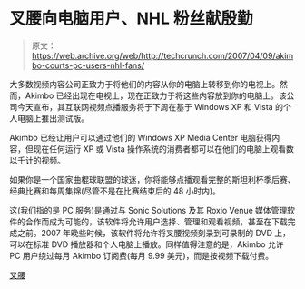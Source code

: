 # 叉腰向电脑用户、NHL 粉丝献殷勤

> 原文：<https://web.archive.org/web/http://techcrunch.com/2007/04/09/akimbo-courts-pc-users-nhl-fans/>

大多数视频内容公司正致力于将他们的内容从你的电脑上转移到你的电视上。然而，Akimbo 已经出现在电视上，现在正致力于将这些内容放到你的电脑上。该公司今天宣布，其互联网视频点播服务将于下周在基于 Windows XP 和 Vista 的个人电脑上推出测试版。

Akimbo 已经让用户可以通过他们的 Windows XP Media Center 电脑获得内容，但现在任何运行 XP 或 Vista 操作系统的消费者都可以在他们的电脑上观看数以千计的视频。

如果你是一个国家曲棍球联盟的球迷，你将能够点播观看完整的斯坦利杯季后赛、经典比赛和每周集锦(尽管不是在比赛结束后的 48 小时内)。

这(我们指的是 PC 服务)是通过与 Sonic Solutions 及其 Roxio Venue 媒体管理软件的合作而成为可能的，该软件将允许用户选择、管理和观看视频，甚至在下载完成之前。2007 年晚些时候，该软件将允许将叉腰视频刻录到可录制的 DVD 上，可以在标准 DVD 播放器和个人电脑上播放。同样值得注意的是，Akimbo 允许 PC 用户绕过每月 Akimbo 订阅费(每月 9.99 美元)，而是按视频下载付费。

[叉腰](https://web.archive.org/web/20160205214751/http://www.akimbo.com/)